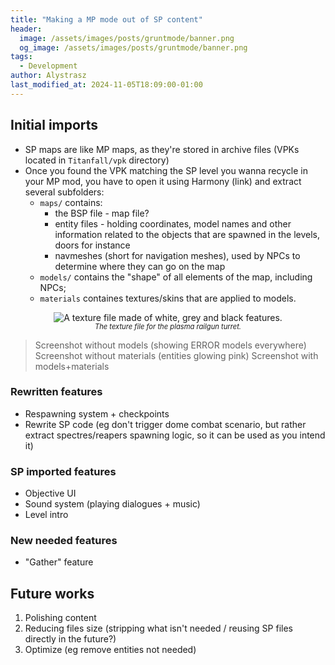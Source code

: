 ```yaml
---
title: "Making a MP mode out of SP content"
header:
  image: /assets/images/posts/gruntmode/banner.png
  og_image: /assets/images/posts/gruntmode/banner.png
tags:
  - Development
author: Alystrasz
last_modified_at: 2024-11-05T18:09:00-01:00
---
```


## Initial imports

* SP maps are like MP maps, as they're stored in archive files (VPKs located in `Titanfall/vpk` directory)
* Once you found the VPK matching the SP level you wanna recycle in your MP mod, you have to open it using Harmony (link) and extract several subfolders:
    * `maps/` contains:
        * the BSP file - map file?
        * entity files - holding coordinates, model names and other information related to the objects that are spawned in the levels, doors for instance
        * navmeshes (short for navigation meshes), used by NPCs to determine where they can go on the map
    * `models/` contains the "shape" of all elements of the map, including NPCs;
    * `materials` containes textures/skins that are applied to models.

<style>
.video_legend {
  font-size: 0.8em;
  font-style: italic;
  text-align: center;
  margin-top: -15px !important;
}
</style>

<p style="display:flex;justify-content:center">
    <img src="{{ 'assets/images/posts/sp-to-mp/plasma_railgun_charge_col.png' | relative_url }}" alt="A texture file made of white, grey and black features." />
</p>
<p class="video_legend">
  The texture file for the plasma railgun turret.
</p>

> Screenshot without models (showing ERROR models everywhere)
> Screenshot without materials (entities glowing pink)
> Screenshot with models+materials

### Rewritten features

* Respawning system + checkpoints
* Rewrite SP code (eg don't trigger dome combat scenario, but rather extract spectres/reapers spawning logic, so it can be used as you intend it)

### SP imported features

* Objective UI
* Sound system (playing dialogues + music)
* Level intro

### New needed features

* "Gather" feature

## Future works

1. Polishing content
2. Reducing files size (stripping what isn't needed / reusing SP files directly in the future?)
3. Optimize (eg remove entities not needed)